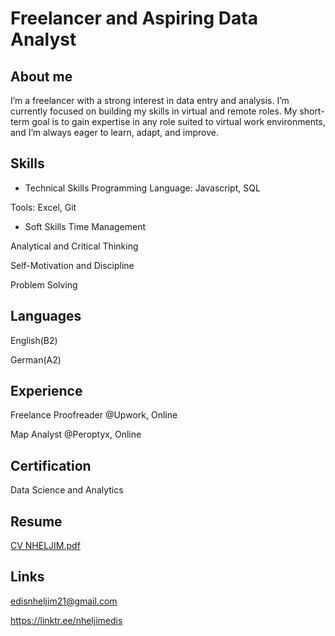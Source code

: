 # Freelancer and Aspiring Data Analyst

## About me
I’m a freelancer with a strong interest in data entry and analysis. I’m currently focused on building my skills in virtual and remote roles. My short-term goal is to gain expertise in any role suited to virtual work environments, and I’m always eager to learn, adapt, and improve.


## Skills
* Technical Skills
Programming Language: Javascript, SQL 

Tools: Excel, Git

* Soft Skills
Time Management

Analytical and Critical Thinking

Self-Motivation and Discipline

Problem Solving


## Languages
English(B2)

German(A2)


## Experience
 Freelance Proofreader @Upwork, Online
 
 Map Analyst @Peroptyx, Online

 ## Certification
 Data Science and Analytics

 ## Resume
[CV NHELJIM.pdf](https://github.com/user-attachments/files/20371225/CV.NHELJIM.pdf)

 ## Links
edisnheljim21@gmail.com

https://linktr.ee/nheljimedis
 


